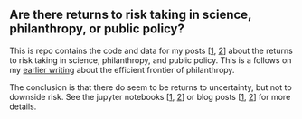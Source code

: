 ## Are there returns to risk taking in science, philanthropy, or public policy?

This is repo contains the code and data for my posts [[1](https://pstblog.com/2017/12/02/risk-return), [2](https://pstblog.com/2018/06/27/meta-returns)] about the returns to risk taking in science, philanthropy, and public policy.  This is a follows on my [earlier writing](https://github.com/psthomas/efficient-frontier) about the efficient frontier of philanthropy.  

The conclusion is that there do seem to be returns to uncertainty, but not to downside risk.  See the jupyter notebooks [[1](https://github.com/psthomas/risk-return/blob/master/returns.ipynb), [2](https://github.com/psthomas/risk-return/blob/master/meta.ipynb)] or blog posts [[1](https://pstblog.com/2017/12/02/risk-return), [2](https://pstblog.com/2018/06/27/meta-returns)] for more details.  